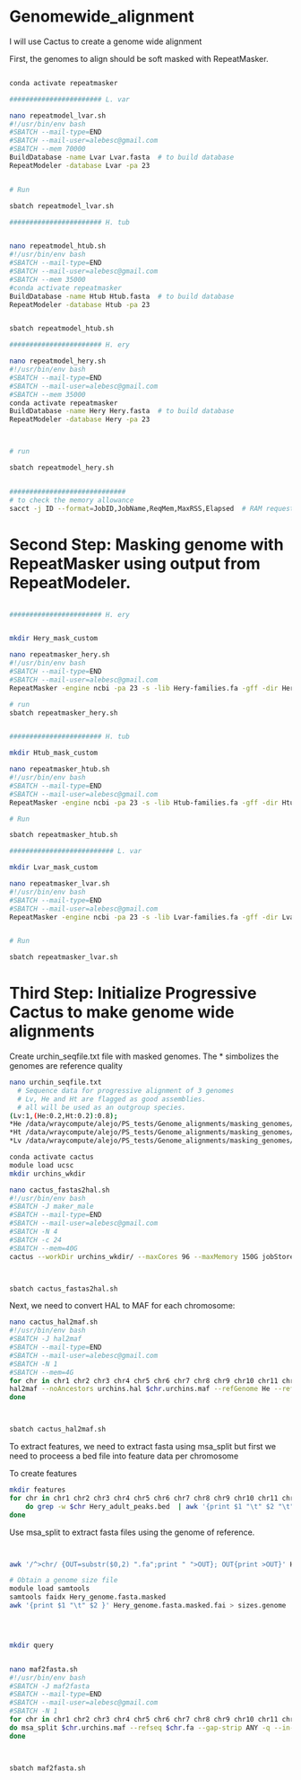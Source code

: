 # Genomewide_alignment
I will use Cactus to create a genome wide alignment


First, the genomes to align should be soft masked with RepeatMasker.


```bash

conda activate repeatmasker

####################### L. var

nano repeatmodel_lvar.sh
#!/usr/bin/env bash
#SBATCH --mail-type=END
#SBATCH --mail-user=alebesc@gmail.com
#SBATCH --mem 70000
BuildDatabase -name Lvar Lvar.fasta  # to build database
RepeatModeler -database Lvar -pa 23


# Run

sbatch repeatmodel_lvar.sh

####################### H. tub


nano repeatmodel_htub.sh
#!/usr/bin/env bash
#SBATCH --mail-type=END
#SBATCH --mail-user=alebesc@gmail.com
#SBATCH --mem 35000
#conda activate repeatmasker
BuildDatabase -name Htub Htub.fasta  # to build database
RepeatModeler -database Htub -pa 23


sbatch repeatmodel_htub.sh

####################### H. ery

nano repeatmodel_hery.sh 
#!/usr/bin/env bash
#SBATCH --mail-type=END
#SBATCH --mail-user=alebesc@gmail.com
#SBATCH --mem 35000
conda activate repeatmasker
BuildDatabase -name Hery Hery.fasta  # to build database
RepeatModeler -database Hery -pa 23



# run

sbatch repeatmodel_hery.sh 


#############################
# to check the memory allowance 
sacct -j ID --format=JobID,JobName,ReqMem,MaxRSS,Elapsed  # RAM requested/used!!


```

# Second Step: Masking genome with RepeatMasker using output from RepeatModeler.

```bash

####################### H. ery


mkdir Hery_mask_custom

nano repeatmasker_hery.sh
#!/usr/bin/env bash
#SBATCH --mail-type=END
#SBATCH --mail-user=alebesc@gmail.com
RepeatMasker -engine ncbi -pa 23 -s -lib Hery-families.fa -gff -dir Hery_mask_custom -xsmall Hery.fasta

# run
sbatch repeatmasker_hery.sh


####################### H. tub

mkdir Htub_mask_custom

nano repeatmasker_htub.sh
#!/usr/bin/env bash
#SBATCH --mail-type=END
#SBATCH --mail-user=alebesc@gmail.com
RepeatMasker -engine ncbi -pa 23 -s -lib Htub-families.fa -gff -dir Htub_mask_custom -xsmall Htub.fasta

# Run

sbatch repeatmasker_htub.sh

########################## L. var

mkdir Lvar_mask_custom

nano repeatmasker_lvar.sh
#!/usr/bin/env bash
#SBATCH --mail-type=END
#SBATCH --mail-user=alebesc@gmail.com
RepeatMasker -engine ncbi -pa 23 -s -lib Lvar-families.fa -gff -dir Lvar_mask_custom -xsmall Lvar.fasta


# Run

sbatch repeatmasker_lvar.sh


```

# Third Step: Initialize Progressive Cactus to make genome wide alignments

Create urchin_seqfile.txt file with masked genomes.
The \* simbolizes the genomes are reference quality

```bash
nano urchin_seqfile.txt
  # Sequence data for progressive alignment of 3 genomes
  # Lv, He and Ht are flagged as good assemblies.
  # all will be used as an outgroup species.
(Lv:1,(He:0.2,Ht:0.2):0.8);
*He /data/wraycompute/alejo/PS_tests/Genome_alignments/masking_genomes/Hery.masked.fasta
*Ht /data/wraycompute/alejo/PS_tests/Genome_alignments/masking_genomes/Htub.masked.fasta
*Lv /data/wraycompute/alejo/PS_tests/Genome_alignments/masking_genomes/Lvar.masked.fasta


```




```bash
conda activate cactus
module load ucsc
mkdir urchins_wkdir

nano cactus_fastas2hal.sh
#!/usr/bin/env bash
#SBATCH -J maker_male
#SBATCH --mail-type=END
#SBATCH --mail-user=alebesc@gmail.com
#SBATCH -N 4
#SBATCH -c 24
#SBATCH --mem=40G
cactus --workDir urchins_wkdir/ --maxCores 96 --maxMemory 150G jobStore_urchin urchin_seqfile.txt urchins.hal --binariesMode local



sbatch cactus_fastas2hal.sh

```

Next, we need to convert HAL to MAF for each chromosome:


```bash
nano cactus_hal2maf.sh
#!/usr/bin/env bash
#SBATCH -J hal2maf
#SBATCH --mail-type=END
#SBATCH --mail-user=alebesc@gmail.com
#SBATCH -N 1
#SBATCH --mem=4G
for chr in chr1 chr2 chr3 chr4 chr5 chr6 chr7 chr8 chr9 chr10 chr11 chr12 chr13 chr14 chr15 chr16 chr17 chr18 chr19 chr20 chr21 ; do
hal2maf --noAncestors urchins.hal $chr.urchins.maf --refGenome He --refSequence $chr
done



sbatch cactus_hal2maf.sh

```


To extract features, we need to extract fasta using msa_split but first we need to proceess a bed file into feature data per chromosome

To create features

```bash
mkdir features
for chr in chr1 chr2 chr3 chr4 chr5 chr6 chr7 chr8 chr9 chr10 chr11 chr12 chr13 chr14 chr15 chr16 chr17 chr18 chr19 chr20 chr21 ; 
	do grep -w $chr Hery_adult_peaks.bed  | awk '{print $1 "\t" $2 "\t" $3 }' | sort -k1,1 -k2,2 -V >  features/$chr.feat.bed; 
done
```

Use msa_split to extract fasta files using the genome of reference.

```bash


awk '/^>chr/ {OUT=substr($0,2) ".fa";print " ">OUT}; OUT{print >OUT}' Hery_genome.fasta.masked

# Obtain a genome size file
module load samtools
samtools faidx Hery_genome.fasta.masked
awk '{print $1 "\t" $2 }' Hery_genome.fasta.masked.fai > sizes.genome




mkdir query


nano maf2fasta.sh
#!/usr/bin/env bash
#SBATCH -J maf2fasta
#SBATCH --mail-type=END
#SBATCH --mail-user=alebesc@gmail.com
#SBATCH -N 1
for chr in chr1 chr2 chr3 chr4 chr5 chr6 chr7 chr8 chr9 chr10 chr11 chr12 chr13 chr14 chr15 chr16 chr17 chr18 chr19 chr20 chr21 chr22 chrX chrY;
do msa_split $chr.urchins.maf --refseq $chr.fa --gap-strip ANY -q --in-format MAF --features features/$chr.feat.bed --for-features --out-root query/$chr; 
done



sbatch maf2fasta.sh
```









